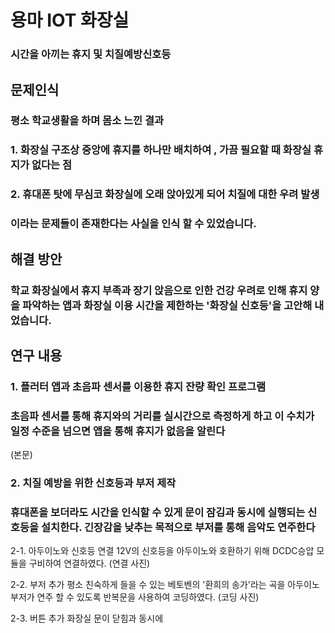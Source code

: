 # 용마 IOT 화장실  
### 시간을 아끼는 휴지 및 치질예방신호등

## 문제인식

### 평소 학교생활을 하며 몸소 느낀 결과
### 1. 화장실 구조상 중앙에 휴지를 하나만 배치하여 , 가끔 필요할 때 화장실 휴지가 없다는 점
### 2. 휴대폰 탓에 무심코 화장실에 오래 앉아있게 되어 치질에 대한 우려 발생

### 이라는 문제들이 존재한다는 사실을 인식 할 수 있었습니다.


## 해결 방안

### 학교 화장실에서 휴지 부족과 장기 앉음으로 인한 건강 우려로 인해 휴지 양을 파악하는 앱과 화장실 이용 시간을 제한하는 '화장실 신호등'을 고안해 내었습니다.



## 연구 내용

### 1. 플러터 앱과 초음파 센서를 이용한 휴지 잔량 확인 프로그램

### 초음파 센서를 통해 휴지와의 거리를 실시간으로 측정하게 하고 이 수치가 일정 수준을 넘으면 앱을 통해 휴지가 없음을 알린다

(본문)

### 2. 치질 예방을 위한 신호등과 부저 제작

### 휴대폰을 보더라도 시간을 인식할 수 있게 문이 잠김과 동시에 실행되는 신호등을 설치한다. 긴장감을 낮추는 목적으로 부저를 통해 음악도 연주한다

2-1. 아두이노와 신호등 연결
12V의 신호등을 아두이노와 호환하기 위해 DCDC승압 모듈을 구비하여 연결하였다.
(연결 사진)

2-2. 부저 추가
평소 친숙하게 들을 수 있는 베토벤의 '환희의 송가'라는 곡을 아두이노 부저가 연주 할 수 있도록 반복문을 사용하여 코딩하였다.
(코딩 사진)

2-3. 버튼 추가
화장실 문이 닫힘과 동시에 








